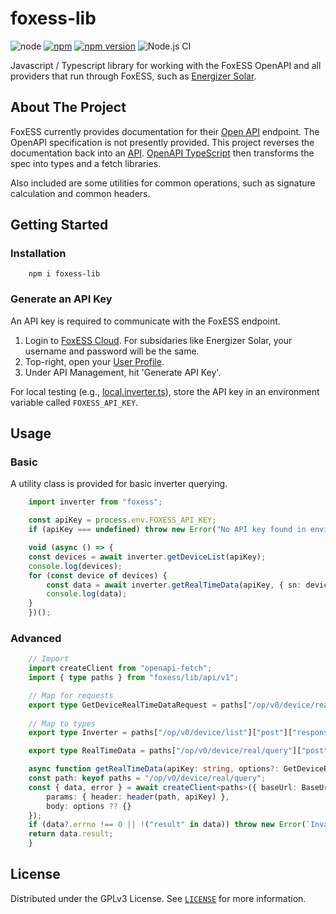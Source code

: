 # foxess-lib

![node](https://img.shields.io/node/v/foxess-lib)
[![npm](https://img.shields.io/npm/dt/foxess-lib.svg)](https://www.npmjs.com/package/foxess-lib)
[![npm version](https://badge.fury.io/js/foxess-lib.svg)](https://badge.fury.io/js/foxess-lib)
![Node.js CI](https://github.com/teh-hippo/foxess-lib/workflows/Node.js%20CI/badge.svg)

Javascript / Typescript library for working with the FoxESS OpenAPI and all providers that run through FoxESS, such as [Energizer Solar](http://www.energizersolar.com).

## About The Project

FoxESS currently provides documentation for their [Open API](https://www.foxesscloud.com/public/i18n/en/OpenApiDocument.html) endpoint.
The OpenAPI specification is not presently provided.
This project reverses the documentation back into an [API](./foxess-api.json).
[OpenAPI TypeScript](https://openapi-ts.pages.dev/) then transforms the spec into types and a fetch libraries.

Also included are some utilities for common operations, such as signature calculation and common headers.

## Getting Started

### Installation

```shell
    npm i foxess-lib
```

### Generate an API Key

An API key is required to communicate with the FoxESS endpoint.

1. Login to [FoxESS Cloud](https://www.foxesscloud.com). For subsidaries like Energizer Solar, your username and password will be the same.
1. Top-right, open your [User Profile](https://www.foxesscloud.com/user/center).
1. Under API Management, hit 'Generate API Key'.

For local testing (e.g., [local.inverter.ts](./tools/local.inverter.ts)), store the API key in an environment variable called `FOXESS_API_KEY`.

## Usage

### Basic

A utility class is provided for basic inverter querying.

```typescript
    import inverter from "foxess";

    const apiKey = process.env.FOXESS_API_KEY;
    if (apiKey === undefined) throw new Error("No API key found in environment variables");

    void (async () => {
    const devices = await inverter.getDeviceList(apiKey);
    console.log(devices);
    for (const device of devices) {
        const data = await inverter.getRealTimeData(apiKey, { sn: device.deviceSN });
        console.log(data);
    }
    })();
```

### Advanced

```typescript
    // Import
    import createClient from "openapi-fetch";
    import { type paths } from "foxess/lib/api/v1";

    // Map for requests
    export type GetDeviceRealTimeDataRequest = paths["/op/v0/device/real/query"]["post"]["requestBody"]["content"]["application/json"];
    
    // Map to types
    export type Inverter = paths["/op/v0/device/list"]["post"]["responses"]["200"]["content"]["application/json"]["result"]["data"][0];

    export type RealTimeData = paths["/op/v0/device/real/query"]["post"]["responses"]["200"]["content"]["application/json"]["result"][0];

    async function getRealTimeData(apiKey: string, options?: GetDeviceRealTimeDataRequest): Promise<RealTimeData[] | undefined> {
    const path: keyof paths = "/op/v0/device/real/query";
    const { data, error } = await createClient<paths>({ baseUrl: BaseUrl }).POST(path, {
        params: { header: header(path, apiKey) },
        body: options ?? {}
    });
    if (data?.errno !== 0 || !("result" in data)) throw new Error(`Invalid response code: ${data?.errno}: ${error}`);
    return data.result;
    }
```

## License

Distributed under the GPLv3 License. See [`LICENSE`](./LICENSE) for more information.
